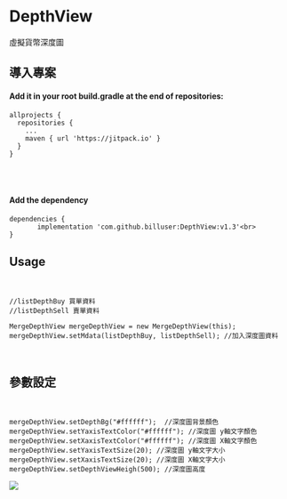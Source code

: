 # DepthView
虛擬貨幣深度圖<br>

## 導入專案<br>
#### Add it in your root build.gradle at the end of repositories: <br>

```
allprojects {
  repositories {
	...
	maven { url 'https://jitpack.io' }
  }
}
```
  <br>
  <br>
  
  
#### Add the dependency <br>
```
dependencies {
       implementation 'com.github.billuser:DepthView:v1.3'<br>
}
```

## Usage
<br>


```
//listDepthBuy 買單資料
//listDepthSell 賣單資料

MergeDepthView mergeDepthView = new MergeDepthView(this);
mergeDepthView.setMdata(listDepthBuy, listDepthSell); //加入深度圖資料

```
<br>

## 參數設定
<br>

```
mergeDepthView.setDepthBg("#ffffff");  //深度圖背景顏色
mergeDepthView.setYaxisTextColor("#ffffff"); //深度圖 y軸文字顏色
mergeDepthView.setXaxisTextColor("#ffffff"); //深度圖 X軸文字顏色
mergeDepthView.setYaxisTextSize(20); //深度圖 y軸文字大小
mergeDepthView.setXaxisTextSize(20); //深度圖 X軸文字大小
mergeDepthView.setDepthViewHeigh(500); //深度圖高度

```

![](https://github.com/billuser/DepthView/blob/master/photo/Webp.net-gifmaker.gif)
